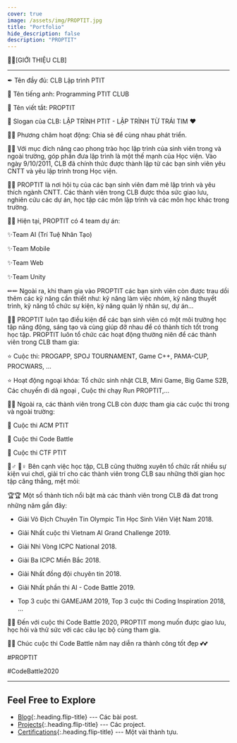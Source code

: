 ```yaml
---
cover: true
image: /assets/img/PROPTIT.jpg
title: "Portfolio"
hide_description: false
description: "PROPTIT"
---
```


🔖🔖[GIỚI THIỆU CLB]

---

✒ Tên đầy đủ: CLB Lập trình PTIT

🔎 Tên tiếng anh: Programming PTIT CLUB

📎 Tên viết tắt: PROPTIT

📍 Slogan của CLB: LẬP TRÌNH PTIT - LẬP TRÌNH TỪ TRÁI TIM ❤

📌📌 Phương châm hoạt động: Chia sẻ để cùng nhau phát triển.

📖📖 Với mục đích nâng cao phong trào học lập trình của sinh viên trong và ngoài trường, góp phần đưa lập trình là một thế mạnh của Học viện. Vào ngày 9/10/2011, CLB đã chính thức được
thành lập từ các bạn sinh viên yêu CNTT và yêu lập trình trong Học viện.

🎈🎈 PROPTIT là nơi hội tụ của các bạn sinh viên đam mê lập trình và yêu thích ngành CNTT.
Các thành viên trong CLB được thỏa sức giao lưu, nghiên cứu các dự án, học tập các môn lập trình và các môn học khác trong trường.

🌈🌈 Hiện tại, PROPTIT có 4 team dự án:

✨Team AI (Trí Tuệ Nhân Tạo)

✨Team Mobile

✨Team Web

✨Team Unity

✏✏ Ngoài ra, khi tham gia vào PROPTIT các bạn sinh viên còn được trau dồi thêm các kỹ năng cần thiết như: kỹ năng làm việc nhóm, kỹ năng thuyết trình, kỹ năng tổ chức sự kiện, kỹ năng quản lý nhân sự, dự án…

📒📒 PROPTIT luôn tạo điều kiện để các bạn sinh viên có một môi trường học tập năng động, sáng tạo và cùng giúp đỡ nhau để có thành tích tốt trong học tập. PROPTIT luôn tổ chức các hoạt động thường niên để các thành viên trong CLB tham gia:

⭐ Cuộc thi: PROGAPP, SPOJ TOURNAMENT, Game C++, PAMA-CUP, PROCWARS, …

⭐ Hoạt động ngoại khóa: Tổ chức sinh nhật CLB, Mini Game, Big Game S2B, Các chuyến đi
dã ngoại , Cuộc thi chạy Run PROPTIT,...

🎯🎯 Ngoài ra, các thành viên trong CLB còn được tham gia các cuộc thi trong và ngoài
trường:

🌟 Cuộc thi ACM PTIT

🌟 Cuộc thi Code Battle

🌟 Cuộc thi CTF PTIT

🏃♂ 🏃♀ Bên cạnh việc học tập, CLB cũng thường xuyên tổ chức rất nhiều sự kiện vui chơi, giải trí cho các thành viên trong CLB sau những thời gian học tập căng thẳng, mệt mỏi:

🏆🏆 Một số thành tích nổi bật mà các thành viên trong CLB đã đat trong những năm gần đây:

- Giải Vô Địch Chuyên Tin Olympic Tin Học Sinh Viên Việt Nam 2018.

- Giải Nhất cuộc thi Vietnam AI Grand Challenge 2019.

- Giải Nhì Vòng ICPC National 2018.

- Giải Ba ICPC Miền Bắc 2018.

- Giải Nhất đồng đội chuyên tin 2018.

- Giải Nhất phần thi AI - Code Battle 2019.

- Top 3 cuộc thi GAMEJAM 2019, Top 3 cuộc thi Coding Inspiration 2018, ...

🎈🎈 Đến với cuộc thi Code Battle 2020, PROPTIT mong muốn được giao lưu, học hỏi và thử sức với các câu lạc bộ cùng tham gia.

🎉🎊 Chúc cuộc thi Code Battle năm nay diễn ra thành công tốt đẹp 💕💕

#PROPTIT

#CodeBattle2020

---

## Feel Free to Explore

* [Blog]{:.heading.flip-title} --- Các bài post.
* [Projects]{:.heading.flip-title} ---  Các project.
* [Certifications]{:.heading.flip-title} --- Một vài thành tựu.

[blog]: blog-posts/
[projects]: projects/
[certifications]: certifications/

